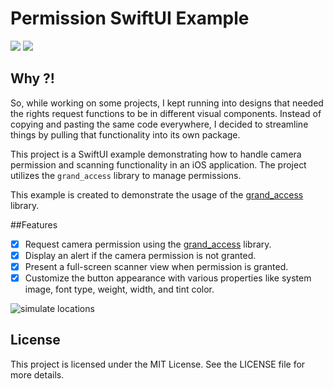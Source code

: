 # Permission SwiftUI Example

[![](https://img.shields.io/endpoint?url=https%3A%2F%2Fswiftpackageindex.com%2Fapi%2Fpackages%2FThe-Igor%2Fgrand-access%2Fbadge%3Ftype%3Dswift-versions)](https://swiftpackageindex.com/The-Igor/grand-access) [![](https://img.shields.io/endpoint?url=https%3A%2F%2Fswiftpackageindex.com%2Fapi%2Fpackages%2FThe-Igor%2Fgrand-access%2Fbadge%3Ftype%3Dplatforms)](https://swiftpackageindex.com/The-Igor/grand-access)

## Why ?!
So, while working on some projects, I kept running into designs that needed the rights request functions to be in different visual components. Instead of copying and pasting the same code everywhere, I decided to streamline things by pulling that functionality into its own package.

This project is a SwiftUI example demonstrating how to handle camera permission and scanning functionality in an iOS application. The project utilizes the `grand_access` library to manage permissions.

This example is created to demonstrate the usage of the [grand_access](https://github.com/The-Igor/grand-access) library.

##Features

- [x] Request camera permission using the [grand_access](https://github.com/The-Igor/grand-access) library.
- [x] Display an alert if the camera permission is not granted.
- [x] Present a full-screen scanner view when permission is granted.
- [x] Customize the button appearance with various properties like system image, font type, weight, width, and tint color.

 ![simulate locations](https://github.com/The-Igor/grand-access/blob/main/img/grand_access.gif)

## License

This project is licensed under the MIT License. See the LICENSE file for more details.
